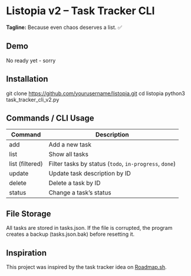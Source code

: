 # Listopia v2 – Task Tracker CLI

**Tagline:** Because even chaos deserves a list. ✅

## Demo

No ready yet - sorry

## Installation

git clone https://github.com/yourusername/listopia.git
cd listopia
python3 task_tracker_cli_v2.py

## Commands / CLI Usage

| Command         | Description                                            |
| --------------- | ------------------------------------------------------ |
| add             | Add a new task                                         |
| list            | Show all tasks                                         |
| list (filtered) | Filter tasks by status (`todo`, `in-progress`, `done`) |
| update          | Update task description by ID                          |
| delete          | Delete a task by ID                                    |
| status          | Change a task’s status                                 |


## File Storage

All tasks are stored in tasks.json.
If the file is corrupted, the program creates a backup (tasks.json.bak) before resetting it.


## Inspiration

This project was inspired by the task tracker idea on [Roadmap.sh](https://roadmap.sh/projects/task-tracker).
